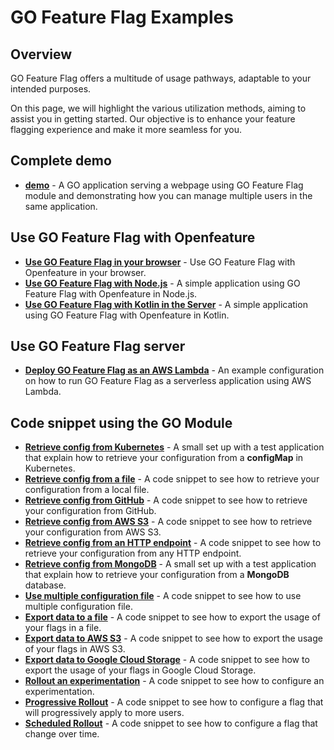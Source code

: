 # GO Feature Flag Examples

## Overview
GO Feature Flag offers a multitude of usage pathways, adaptable to your intended purposes.

On this page, we will highlight the various utilization methods, aiming to assist you in getting started. Our objective is to enhance your feature flagging experience and make it more seamless for you.

## Complete demo
- [**demo**](./demo) - A GO application serving a webpage using GO Feature Flag module and demonstrating how you can manage multiple users in the same application.

## Use GO Feature Flag with Openfeature
- [**Use GO Feature Flag in your browser**](./openfeature_web) - Use GO Feature Flag with Openfeature in your browser.
- [**Use GO Feature Flag with Node.js**](./openfeature_nodejs) - A simple application using GO Feature Flag with Openfeature in Node.js.
- [**Use GO Feature Flag with Kotlin in the Server**](./openfeature_kotlin_server) - A simple application using GO Feature Flag with Openfeature in Kotlin.

## Use GO Feature Flag server
- [**Deploy GO Feature Flag as an AWS Lambda**](./rollout_experimentation) - An example configuration on how to run GO Feature Flag as a serverless application using AWS Lambda.

## Code snippet using the GO Module
- [**Retrieve config from Kubernetes**](./retriever_configmap) - A small set up with a test application that explain how to retrieve your configuration from a **configMap** in Kubernetes.
- [**Retrieve config from a file**](./retriever_file) - A code snippet to see how to retrieve your configuration from a local file.
- [**Retrieve config from GitHub**](./retriever_file) - A code snippet to see how to retrieve your configuration from GitHub.
- [**Retrieve config from AWS S3**](./retriever_file) - A code snippet to see how to retrieve your configuration from AWS S3.
- [**Retrieve config from an HTTP endpoint**](./retriever_file) - A code snippet to see how to retrieve your configuration from any HTTP endpoint.
- [**Retrieve config from MongoDB**](./retriever_mongodb) - A small set up with a test application that explain how to retrieve your configuration from a **MongoDB** database.
- [**Use multiple configuration file**](./retriever_file) - A code snippet to see how to use multiple configuration file.
- [**Export data to a file**](./data_export_file) - A code snippet to see how to export the usage of your flags in a file.
- [**Export data to AWS S3**](./data_export_s3) - A code snippet to see how to export the usage of your flags in AWS S3.
- [**Export data to Google Cloud Storage**](./data_export_googlecloudstorage) - A code snippet to see how to export the usage of your flags in Google Cloud Storage.
- [**Rollout an experimentation**](./rollout_experimentation) - A code snippet to see how to configure an experimentation.
- [**Progressive Rollout**](./rollout_progressive) - A code snippet to see how to configure a flag that will progressively apply to more users.
- [**Scheduled Rollout**](./rollout_scheduled) - A code snippet to see how to configure a flag that change over time.
